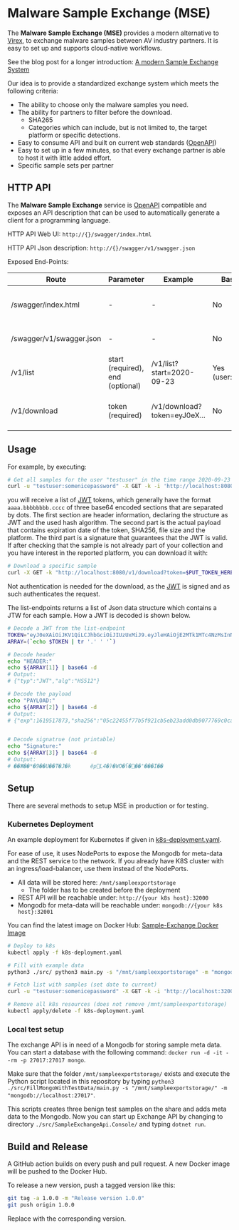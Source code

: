 # Malware Sample Exchange (MSE)

The **Malware Sample Exchange (MSE)** provides a modern alternative to [Virex](https://github.com/NextSecurity/virex), to exchange malware samples between AV industry partners. It is easy to set up and supports cloud-native workflows.

See the blog post for a longer introduction: [A modern Sample Exchange System](https://www.gdatasoftware.com/blog/2020/10/36410-a-modern-sample-exchange-system)

Our idea is to provide a standardized exchange system which meets the following criteria:

- The ability to choose only the malware samples you need. 
- The ability for partners to filter before the download.
  - SHA265 
  - Categories which can include, but is not limited to, the target platform or specific detections.
- Easy to consume API and built on current web standards ([OpenAPI](https://www.openapis.org/))
- Easy to set up in a few minutes, so that every exchange partner is able to host it with little added effort.
- Specific sample sets per partner

## HTTP API

The **Malware Sample Exchange** service is [OpenAPI](https://www.openapis.org/) compatible and exposes an API description that can be used to automatically generate a client for a programming language.

HTTP API Web UI: `http://{}/swagger/index.html`

HTTP API Json description: `http://{}/swagger/v1/swagger.json`

Exposed End-Points:

|Route|Parameter|Example|Basic Auth|Description|
|-----|---------|-------|--------------|-----------|
|/swagger/index.html|-|-|No|Shows the OpenAPI web interface|
|/swagger/v1/swagger.json|-|-|No|OpenAPI json description|
|/v1/list|start (required), end (optional)| /v1/list?start=2020-09-23 |Yes (user:password) |Fetch list with available samples
|/v1/download|token (required)| /v1/download?token=eyJ0eX... |No |Download a sample with a token from the list

## Usage

For example, by executing:

```bash
# Get all samples for the user "testuser" in the time range 2020-09-23 until now
curl -u "testuser:somenicepassword" -X GET -k -i 'http://localhost:8080/v1/list?start=2020-09-23'
```

you will receive
a list of [JWT](https://jwt.io/) tokens, which generally have the format ```aaaa.bbbbbbbb.cccc``` of three base64 encoded sections that are separated
by dots. The first section are header information, declaring the structure as JWT and the used hash algorithm. The second part is the
actual payload that contains expiration date of the token, SHA256, file size and the platform. The third part is a signature that guarantees that the JWT is valid.
If after checking that the sample is not already part of your collection and you have interest in the reported platform,
you can download it with: 

```bash
# Download a specific sample
curl -X GET -k "http://localhost:8080/v1/download?token=$PUT_TOKEN_HERE"
```

Not authentication is needed for the download, as the [JWT](https://jwt.io/) is signed and as such authenticates the request.

The list-endpoints returns a list of Json data structure which contains a JTW for each sample. How a JWT is decoded is shown below.

```bash
# Decode a JWT from the list-endpoint
TOKEN="eyJ0eXAiOiJKV1QiLCJhbGciOiJIUzUxMiJ9.eyJleHAiOjE2MTk1MTc4NzMsInNoYTI1NiI6IjA1YzIyNDU1Zjc3YjVmOTIxY2I1ZWIyM2FkZDBkYjkwNzc3NjljMGNhY2I4NDBjNDYwZjQxZDlhODM1NzkyOWYiLCJmaWxlc2l6ZSI6MTIzNDUsInBsYXRmb3JtIjoiUERGIiwicGFydG5lciI6InRlc3R1c2VyIn0.pACN0JaMnSoA0Dnk1lXk77BU9krCawnRkXAVTDTDKahXT9HKleAfuK8ngZ62SauOj-pGXkO2m3ijH2x3PNRl1A"
ARRAY=(`echo $TOKEN | tr '.' ' '`)

# Decode header
echo "HEADER:"
echo ${ARRAY[1]} | base64 -d
# Output:
# {"typ":"JWT","alg":"HS512"}

# Decode the payload
echo "PAYLOAD:"
echo ${ARRAY[2]} | base64 -d
# Output:
# {"exp":1619517873,"sha256":"05c22455f77b5f921cb5eb23add0db9077769c0cacb840c460f41d9a8357929f","filesize":12345,"platform":"PDF","partner":"testuser"}


# Decode signatrue (not printable)
echo "Signature:"
echo ${ARRAY[3]} | base64 -d
# Output:
# ��Ж��*�9��U��T�J�k      ёpL4�)�WO�ʕ���'���I��
```

## Setup

There are several methods to setup MSE in production or for testing.

### Kubernetes Deployment

An example deployment for Kubernetes if given in [k8s-deployment.yaml](./k8s-deployment.yaml).

For ease of use, it uses NodePorts to expose the Mongodb for meta-data and the REST service to the network. If you already have K8S cluster with an ingress/load-balancer, use them instead of the NodePorts.


- All data will be stored here: `/mnt/sampleexportstorage`
  - The folder has to be created before the deployment
- REST API will be reachable under: `http://{your k8s host}:32000`
- Mongodb for meta-data will be reachable under: `mongodb://{your k8s host}:32001`

You can find the latest image on Docker Hub: [Sample-Exchange Docker Image](https://hub.docker.com/r/gdatacyberdefense/sampleexchange/tags?page=1&ordering=last_updated)

```bash
# Deploy to k8s
kubectl apply -f k8s-deployment.yaml

# Fill with example data
python3 ./src/ python3 main.py -s "/mnt/sampleexportstorage" -m "mongodb://localhost:32001"

# Fetch list with samples (set date to current)
curl -u "testuser:somenicepassword" -X GET -k -i 'http://localhost:32000/v1/list?start=2020-09-23'

# Remove all k8s resources (does not remove /mnt/sampleexportstorage)
kubectl apply/delete -f k8s-deployment.yaml
```


### Local test setup

The exchange API is in need of a Mongodb for storing sample meta data. You can start a database with the following command:
`docker run -d -it --rm -p 27017:27017 mongo`.

Make sure that the folder `/mnt/sampleexportstorage/` exists and execute the Python script located in this repository by typing
`python3 ./src/FillMongoWithTestData/main.py -s "/mnt/sampleexportstorage/" -m "mongodb://localhost:27017"`.

This scripts creates three benign test samples on the share and adds meta data to the Mongodb.
Now you can start up Exchange API by changing to directory `./src/SampleExchangeApi.Console/` and typing `dotnet run`.

## Build and Release

A GitHub action builds on every push and pull request. A new Docker image will be pushed to the Docker Hub.

 To release a new version, push a tagged version like this:

```bash
git tag -a 1.0.0 -m "Release version 1.0.0"
git push origin 1.0.0
```

Replace with the corresponding version.
